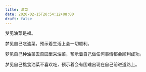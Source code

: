 ```yaml
---
title: 油菜
date: 2020-02-15T20:54:12+08:00
draft: false
---
```


梦见油菜是福。



梦见自己吃油菜，预示着生活上会一切顺利。



梦见自己种油菜去菜园里采油菜，预示着自己做任何事情都会顺利成功。



梦见自己挑食油菜不喜欢吃，预示着会有困难出现在自己前进道路上。

